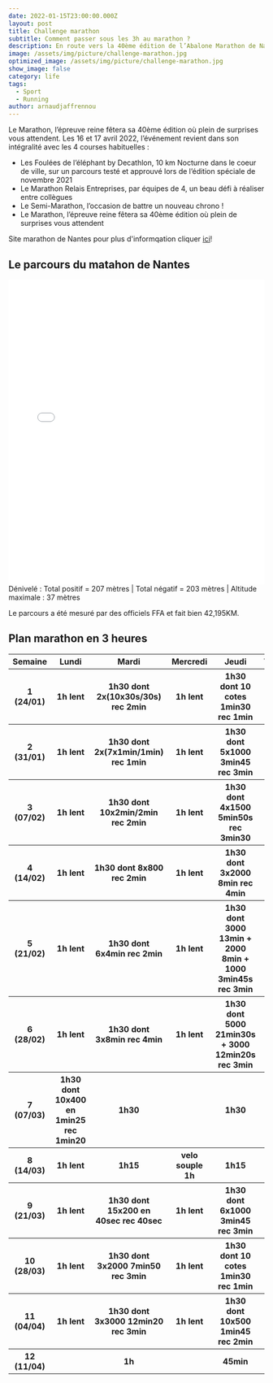 ```yaml
---
date: 2022-01-15T23:00:00.000Z
layout: post
title: Challenge marathon
subtitle: Comment passer sous les 3h au marathon ?
description: En route vers la 40ème édition de l’Abalone Marathon de Nantes !
image: /assets/img/picture/challenge-marathon.jpg
optimized_image: /assets/img/picture/challenge-marathon.jpg
show_image: false
category: life
tags:
  - Sport
  - Running
author: arnaudjaffrennou
---
```

Le Marathon, l’épreuve reine fêtera sa 40ème édition où plein de surprises vous attendent.
Les 16 et 17 avril 2022, l’événement revient dans son intégralité avec les 4 courses habituelles :
- Les Foulées de l’éléphant by Decathlon, 10 km Nocturne dans le coeur de ville, sur un parcours testé et approuvé lors de l’édition spéciale de novembre 2021
- Le Marathon Relais Entreprises, par équipes de 4, un beau défi à réaliser entre collègues
- Le Semi-Marathon, l’occasion de battre un nouveau chrono !
- Le Marathon, l’épreuve reine fêtera sa 40ème édition où plein de surprises vous attendent

Site marathon de Nantes pour plus d'informqation cliquer [ici](https://github.com/Hypejaff/STUDYFLOW)!
## Le parcours du matahon de Nantes
<embed src="/assets/img/picture/parcours_officiel_marathon2022.pdf" width="100%" height="600px"/>
Dénivelé : Total positif = 207 mètres | Total négatif = 203 mètres | Altitude maximale : 37 mètres

Le parcours a été mesuré par des officiels FFA et fait bien 42,195KM.

## Plan marathon en 3 heures
<table>
  <thead>
    <tr>
      <th>Semaine</th>
      <th>Lundi</th>
      <th>Mardi</th>
      <th>Mercredi</th>
      <th>Jeudi</th>
      <th>Vendredi</th>
      <th>Samedi</th>
      <th>Dimanche</th>
    </tr>
  </thead>
  <tbody>
    <tr>
      <th>1 (24/01)</th>
      <th>1h lent</th>
      <th>1h30 dont 2x(10x30s/30s) rec 2min</th>
      <th>1h lent</th>
      <th>1h30 dont 10 cotes 1min30 rec 1min</th>
      <th></th>
      <th>1h30 dont 4km en 4min15/km</th>
      <th>2h</th>
    </tr>
    <tr>
      <th>2 (31/01)</th>
      <th>1h lent</th>
      <th>1h30 dont 2x(7x1min/1min) rec 1min</th>
      <th>1h lent</th>
      <th>1h30 dont 5x1000 3min45 rec 3min</th>
      <th></th>
      <th>1h30 dont 4km 4min15/km</th>
      <th>2h</th>
    </tr>
    <tr>
      <th>3 (07/02)</th>
      <th>1h lent</th>
      <th>1h30 dont 10x2min/2min rec 2min</th>
      <th>1h lent</th>
      <th>1h30 dont 4x1500 5min50s rec 3min30</th>
      <th></th>
      <th>1h dont 3x200 38sec rec 1min</th>
      <th>10km 38min</th>
    </tr>
    <tr>
      <th>4 (14/02)</th>
      <th>1h lent</th>
      <th>1h30 dont 8x800 rec 2min</th>
      <th>1h lent</th>
      <th>1h30 dont 3x2000 8min rec 4min</th>
      <th></th>
      <th>1h30 dont 4km 4min15/km</th>
      <th>2h</th>
    </tr>
    <tr>
      <th>5 (21/02)</th>
      <th>1h lent</th>
      <th>1h30 dont 6x4min rec 2min</th>
      <th>1h lent</th>
      <th>1h30 dont 3000 13min + 2000 8min + 1000 3min45s rec 3min</th>
      <th></th>
      <th>1h30 dont 20min 4min15/km</th>
      <th>2h</th>
    </tr>
    <tr>
      <th>6 (28/02)</th>
      <th>1h lent</th>
      <th>1h30 dont 3x8min rec 4min</th>
      <th>1h lent</th>
      <th>1h30 dont 5000 21min30s + 3000 12min20s rec 3min</th>
      <th></th>
      <th>1h30 dont 8km en 4min15/km</th>
      <th>2h</th>
    </tr>
    <tr>
      <th>7 (07/03)</th>
      <th>1h30 dont 10x400 en 1min25 rec 1min20</th>
      <th>1h30</th>
      <th></th>
      <th>1h30</th>
      <th></th>
      <th>30min</th>
      <th>21km en 1h23</th>
    </tr>
    <tr>
      <th>8 (14/03)</th>
      <th>1h lent</th>
      <th>1h15</th>
      <th>velo souple 1h</th>
      <th>1h15</th>
      <th></th>
      <th>1h30 dont 8km 4min15/km</th>
      <th>2h15</th>
    </tr>
    <tr>
      <th>9 (21/03)</th>
      <th>1h lent</th>
      <th>1h30 dont 15x200 en 40sec rec 40sec</th>
      <th>1h lent</th>
      <th>1h30 dont 6x1000 3min45 rec 3min</th>
      <th></th>
      <th>1h30 dont 2x20min 4min15/km</th>
      <th>2h15</th>
    </tr>
    <tr>
      <th>10 (28/03)</th>
      <th>1h lent</th>
      <th>1h30 dont 3x2000 7min50 rec 3min</th>
      <th>1h lent</th>
      <th>1h30 dont 10 cotes 1min30 rec 1min</th>
      <th></th>
      <th>1h30 dont 10km 4min15/km</th>
      <th>2h15</th>
    </tr>
    <tr>
      <th>11 (04/04)</th>
      <th>1h lent</th>
      <th>1h30 dont 3x3000 12min20 rec 3min</th>
      <th>1h lent</th>
      <th>1h30 dont 10x500 1min45 rec 2min</th>
      <th></th>
      <th>1h</th>
      <th>1h</th>
    </tr>
    <tr>
      <th>12 (11/04)</th>
      <th></th>
      <th>1h</th>
      <th></th>
      <th>45min</th>
      <th></th>
      <th>25min</th>
      <th>MARATHON</th>
    </tr>
  </tbody>
</table>